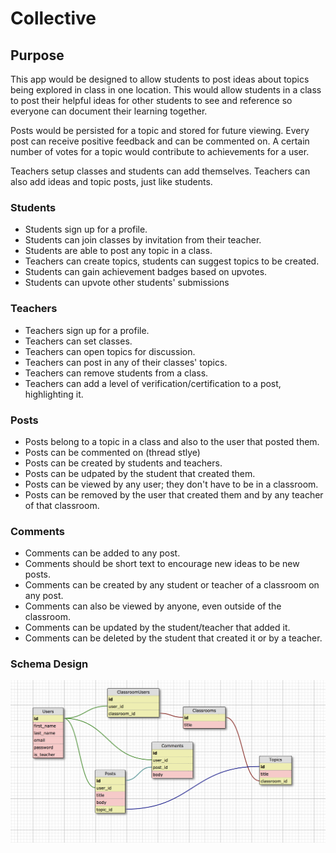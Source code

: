 # Collective

## Purpose

This app would be designed to allow students to post ideas about topics being explored in class in one location. This would allow students in a class to post their helpful ideas for other students to see and reference so everyone can document their learning together.

Posts would be persisted for a topic and stored for future viewing. Every post can receive positive feedback and can be commented on. A certain number of votes for a topic would contribute to achievements for a user.

Teachers setup classes and students can add themselves. Teachers can also add ideas and topic posts, just like students.

### Students

- Students sign up for a profile.
- Students can join classes by invitation from their teacher.
- Students are able to post any topic in a class.
- Teachers can create topics, students can suggest topics to be created.
- Students can gain achievement badges based on upvotes.
- Students can upvote other students' submissions

### Teachers
- Teachers sign up for a profile.
- Teachers can set classes.
- Teachers can open topics for discussion.
- Teachers can post in any of their classes' topics.
- Teachers can remove students from a class.
- Teachers can add a level of verification/certification to a post, highlighting it.

### Posts
- Posts belong to a topic in a class and also to the user that posted them.
- Posts can be commented on (thread stlye)
- Posts can be created by students and teachers.
- Posts can be udpated by the student that created them.
- Posts can be viewed by any user; they don't have to be in a classroom.
- Posts can be removed by the user that created them and by any teacher of that classroom.


### Comments
- Comments can be added to any post.
- Comments should be short text to encourage new ideas to be new posts.
- Comments can be created by any student or teacher of a classroom on any post.
- Comments can also be viewed by anyone, even outside of the classroom.
- Comments can be updated by the student/teacher that added it.
- Comments can be deleted by the student that created it or by a teacher.

### Schema Design

![schema draft](schema_draft.png)